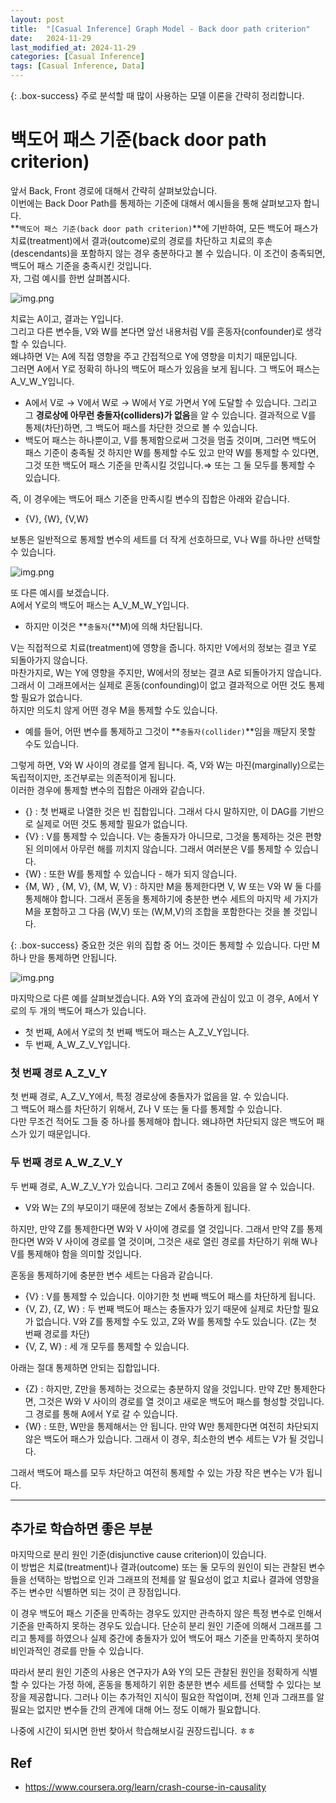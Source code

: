 ```yaml
---
layout: post
title:  "[Casual Inference] Graph Model - Back door path criterion"
date:   2024-11-29
last_modified_at: 2024-11-29
categories: [Casual Inference]
tags: [Casual Inference, Data]
---
```


{: .box-success}
주로 분석할 때 많이 사용하는 모델 이론을 간략히 정리합니다.

# 백도어 패스 기준(back door path criterion)

앞서 Back, Front 경로에 대해서 간략히 살펴보았습니다.  
이번에는 Back Door Path를 통제하는 기준에 대해서 예시들을 통해 살펴보고자 합니다.  
**`백도어 패스 기준(back door path criterion)`**에 기반하여, 모든 백도어 패스가 치료(treatment)에서 결과(outcome)로의 경로를 차단하고 치료의 후손(descendants)을 포함하지 않는 경우 충분하다고 볼 수 있습니다. 
이 조건이 충족되면, 백도어 패스 기준을 충족시킨 것입니다.  
자, 그럼 예시를 한번 살펴봅시다.   

![img.png](../../../../img/graph-model(20).png)

치료는 A이고, 결과는 Y입니다.  
그리고 다른 변수들, V와 W를 본다면 앞선 내용처럼 V를 혼동자(confounder)로 생각할 수 있습니다.   
왜냐하면 V는 A에 직접 영향을 주고 간접적으로 Y에 영향을 미치기 때문입니다.  
그러면 A에서 Y로 정확히 하나의 백도어 패스가 있음을 보게 됩니다. 그 백도어 패스는 A_V_W_Y입니다. 
- A에서 V로 → V에서 W로 → W에서 Y로 가면서 Y에 도달할 수 있습니다. 그리고 그 **경로상에 아무런 충돌자(colliders)가 없음**을 알 수 있습니다.
결과적으로 V를 통제(차단)하면, 그 백도어 패스를 차단한 것으로 볼 수 있습니다.  
- 백도어 패스는 하나뿐이고, V를 통제함으로써 그것을 멈출 것이며, 그러면 백도어 패스 기준이 충족될 것
하지만 W를 통제할 수도 있고 만약 W를 통제할 수 있다면, 그것 또한 백도어 패스 기준을 만족시킬 것입니다.⇒ 또는 그 둘 모두를 통제할 수 있습니다. 

즉, 이 경우에는 백도어 패스 기준을 만족시킬 변수의 집합은 아래와 같습니다.

- {V}, {W}, {V,W}

보통은 일반적으로 통제할 변수의 세트를 더 작게 선호하므로,  V나 W를 하나만 선택할 수 있습니다.

![img.png](../../../../img/graph-model(21).png)

또 다른 예시를 보겠습니다.  
A에서 Y로의 백도어 패스는 A_V_M_W_Y입니다.   

- 하지만 이것은 **`충돌자`(**M)에 의해 차단됩니다.

V는 직접적으로 치료(treatment)에 영향을 줍니다. 하지만 V에서의 정보는 결코 Y로 되돌아가지 않습니다.   
마찬가지로, W는 Y에 영향을 주지만, W에서의 정보는 결코 A로 되돌아가지 않습니다.  
그래서 이 그래프에서는 실제로 혼동(confounding)이 없고 결과적으로 어떤 것도 통제할 필요가 없습니다.   
하지만 의도치 않게 어떤 경우 M을 통제할 수도 있습니다. 
- 예를 들어, 어떤 변수를 통제하고 그것이 **`충돌자(collider)`**임을 깨닫지 못할 수도 있습니다.

그렇게 하면, V와 W 사이의 경로를 열게 됩니다. 즉, V와 W는 마진(marginally)으로는 독립적이지만, 조건부로는 의존적이게 됩니다.   
이러한 경우에 통제할 변수의 집합은 아래와 같습니다. 

- {} : 첫 번째로 나열한 것은 빈 집합입니다. 그래서 다시 말하지만, 이 DAG를 기반으로 실제로 어떤 것도 통제할 필요가 없습니다.
- {V} : V를 통제할 수 있습니다. V는 충돌자가 아니므로, 그것을 통제하는 것은 편향된 의미에서 아무런 해를 끼치지 않습니다. 그래서 여러분은 V를 통제할 수 있습니다.
- {W} : 또한 W를 통제할 수 있습니다 - 해가 되지 않습니다.
- {M, W}  , {M, V}, {M, W, V} : 하지만 M을 통제한다면 V, W 또는 V와 W 둘 다를 통제해야 합니다. 그래서 혼동을 통제하기에 충분한 변수 세트의 마지막 세 가지가 M을 포함하고 그 다음 (W,V) 또는 (W,M,V)의 조합을 포함한다는 것을 볼 것입니다.

{: .box-success}
중요한 것은 위의 집합 중 어느 것이든 통제할 수 있습니다. 다만 M 하나 만을  통제하면 안됩니다. 

![img.png](../../../../img/graph-model(22).png)

마지막으로 다른 예를 살펴보겠습니다. 
A와 Y의 효과에 관심이 있고 이 경우, A에서 Y로의 두 개의 백도어 패스가 있습니다. 

- 첫 번째, A에서 Y로의 첫 번째 백도어 패스는 A_Z_V_Y입니다.
- 두 번째, A_W_Z_V_Y입니다. 

### 첫 번째 경로 A_Z_V_Y
첫 번째 경로, A_Z_V_Y에서, 특정 경로상에 충돌자가 없음을 알. 수 있습니다.   
그 백도어 패스를 차단하기 위해서, Z나 V 또는 둘 다를 통제할 수 있습니다.   
다만 무조건  적어도 그들 중 하나를 통제해야 합니다. 왜냐하면 차단되지 않은 백도어 패스가 있기 때문입니다.  

### 두 번째 경로 A_W_Z_V_Y
두 번째 경로, A_W_Z_V_Y가 있습니다. 그리고 Z에서 충돌이 있음을 알 수 있습니다.  

- V와 W는 Z의 부모이기 때문에 정보는 Z에서 충돌하게 됩니다.

하지만, 만약  Z를 통제한다면 W와 V 사이에 경로를 열 것입니다. 그래서 만약 Z를 통제한다면 W와 V 사이에 경로를 열 것이며, 그것은 새로 열린 경로를 차단하기 위해 W나 V를 통제해야 함을 의미할 것입니다. 

혼동을 통제하기에 충분한 변수 세트는 다음과 같습니다. 

- {V} : V를 통제할 수 있습니다. 이야기한 첫 번째 백도어 패스를 차단하게 됩니다.
- {V, Z}, {Z, W} : 두 번째 백도어 패스는 충돌자가 있기 때문에 실제로 차단할 필요가 없습니다. V와 Z를 통제할 수도 있고, Z와 W를 통제할 수도 있습니다. (Z는 첫 번째 경로를 차단)
- {V, Z, W} : 세 개 모두를 통제할 수 있습니다.

아래는 절대 통제하면 안되는 집합입니다. 

- {Z} : 하지만, Z만을 통제하는 것으로는 충분하지 않을 것입니다. 만약 Z만 통제한다면, 그것은 W와 V 사이의 경로를 열 것이고 새로운 백도어 패스를 형성할 것입니다. 그 경로를 통해 A에서 Y로 갈 수 있습니다.
- {W} : 또한, W만을 통제해서는 안 됩니다. 만약 W만 통제한다면 여전히 차단되지 않은 백도어 패스가 있습니다. 그래서 이 경우, 최소한의 변수 세트는 V가 될 것입니다.

그래서 백도어 패스를 모두 차단하고 여전히 통제할 수 있는 가장 작은 변수는 V가 됩니다.

---
## 추가로 학습하면 좋은 부분
마지막으로 분리 원인 기준(disjunctive cause criterion)이 있습니다.  
이 방법은 치료(treatment)나 결과(outcome) 또는 둘 모두의 원인이 되는 관찰된 변수들을 선택하는 방법으로 인과 그래프의 전체를 알 필요성이 없고 치료나 결과에 영향을 주는 변수만 식별하면 되는 것이 큰 장점입니다.  

이 경우 백도어 패스 기준을 만족하는 경우도 있지만 관측하지 않은 특정 변수로 인해서 기준을 만족하지 못하는 경우도 있습니다.
단순히 분리 원인 기준에 의해서 그래프를 그리고 통제를 하였으나 실제 중간에 충돌자가 있어 백도어 패스 기준을 만족하지 못하여 비인과적인 경로를 만들 수 있습니다.  

따라서 분리 원인 기준의 사용은 연구자가 A와 Y의 모든 관찰된 원인을 정확하게 식별할 수 있다는 가정 하에, 혼동을 통제하기 위한 충분한 변수 세트를 선택할 수 있다는 보장을 제공합니다. 그러나 이는 추가적인 지식이 필요한 작업이며, 전체 인과 그래프를 알 필요는 없지만 변수들 간의 관계에 대해 어느 정도 이해가 필요합니다.  

나중에 시간이 되시면 한번 찾아서 학습해보시길 권장드립니다. ㅎㅎ

## Ref
- https://www.coursera.org/learn/crash-course-in-causality